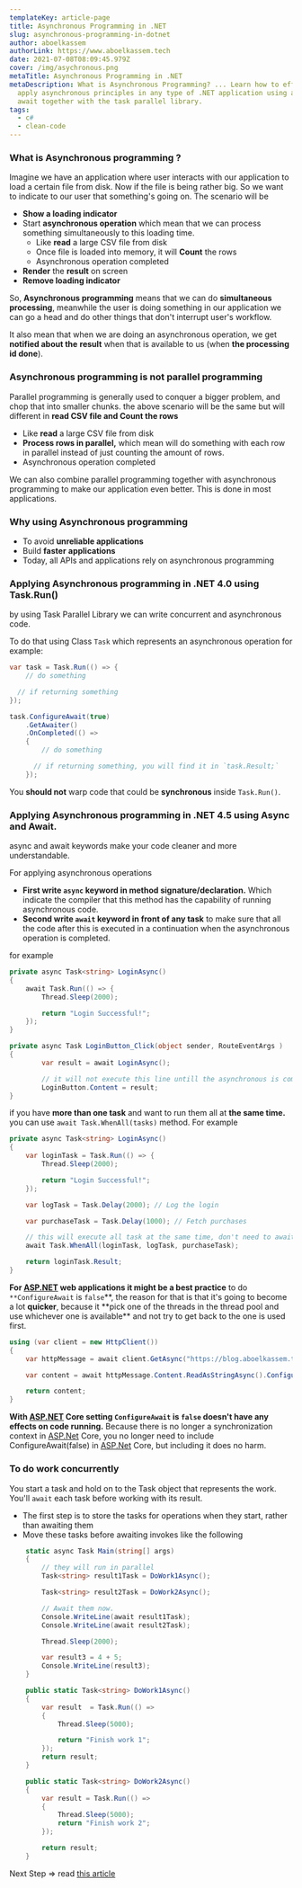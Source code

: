 ```yaml
---
templateKey: article-page
title: Asynchronous Programming in .NET
slug: asynchronous-programming-in-dotnet
author: aboelkassem
authorLink: https://www.aboelkassem.tech
date: 2021-07-08T08:09:45.979Z
cover: /img/asychronous.png
metaTitle: Asynchronous Programming in .NET
metaDescription: What is Asynchronous Programming? ... Learn how to effectively
  apply asynchronous principles in any type of .NET application using async and
  await together with the task parallel library.
tags:
  - c#
  - clean-code
---
```


### **What is Asynchronous programming ?**

Imagine we have an application where user interacts with our application to load a certain file from disk. Now if the file is being rather big. So we want to indicate to our user that something's going on. The scenario will be

- **Show a loading indicator**
- Start **asynchronous operation** which mean that we can process something simultaneously to this loading time.
  - Like **read** a large CSV file from disk
  - Once file is loaded into memory, it will **Count** the rows
  - Asynchronous operation completed
- **Render** the **result** on screen
- **Remove loading indicator**

So, **Asynchronous programming** means that we can do **simultaneous processing**, meanwhile the user is doing something in our application we can go a head and do other things that don't interrupt user's workflow.

It also mean that when we are doing an asynchronous operation, we get **notified about the** **result** when that is available to us (when **the processing id done**).

### Asynchronous programming is not parallel programming

Parallel programming is generally used to conquer a bigger problem, and chop that into smaller chunks. the above scenario will be the same but will different in **read CSV file and Count the rows**

- Like **read** a large CSV file from disk
- **Process rows in parallel,** which mean will do something with each row in parallel instead of just counting the amount of rows.
- Asynchronous operation completed

We can also combine parallel programming together with asynchronous programming to make our application even better. This is done in most applications.

### **Why using Asynchronous programming**

- To avoid **unreliable applications**
- Build **faster** **applications**
- Today, all APIs and applications rely on asynchronous programming

### Applying **Asynchronous programming in .NET 4.0 using Task.Run()**

by using Task Parallel Library we can write concurrent and asynchronous code.

To do that using Class `Task` which represents an asynchronous operation for example:

```csharp
var task = Task.Run(() => {
	// do something

  // if returning something
});

task.ConfigureAwait(true)
    .GetAwaiter()
    .OnCompleted(() =>
    {
	    // do something

      // if returning something, you will find it in `task.Result;`
    });
```

You **should not** warp code that could be **synchronous** inside `Task.Run()`.

### Applying **Asynchronous programming in .NET 4.5 using Async and Await.**

async and await keywords make your code cleaner and more understandable.

For applying asynchronous operations

- **First write `async` keyword in method signature/declaration.** Which indicate the compiler that this method has the capability of running asynchronous code.
- **Second write `await` keyword in front of any task** to make sure that all the code after this is executed in a continuation when the asynchronous operation is completed.

for example

```csharp
private async Task<string> LoginAsync()
{
	await Task.Run(() => {
		Thread.Sleep(2000);

		return "Login Successful!";
	});
}

private async Task LoginButton_Click(object sender, RouteEventArgs )
{
		var result = await LoginAsync();

		// it will not execute this line untill the asynchronous is completed
		LoginButton.Content = result;
}
```

if you have **more than one task** and want to run them all at **the same time.** you can use `await Task.WhenAll(tasks)` method. For example

```csharp
private async Task<string> LoginAsync()
{
	var loginTask = Task.Run(() => {
		Thread.Sleep(2000);

		return "Login Successful!";
	});

	var logTask = Task.Delay(2000); // Log the login

	var purchaseTask = Task.Delay(1000); // Fetch purchases

	// this will execute all task at the same time, don't need to await any of them
	await Task.WhenAll(loginTask, logTask, purchaseTask);

	return loginTask.Result;
}
```

**For [ASP.NET](http://asp.NET) web applications it might be a best practice** to do `**ConfigureAwait` is `false`**, the reason for that is that it's going to become a lot **quicker**, because it **pick one of the threads in the thread pool and use whichever one is available\*\* and not try to get back to the one is used first.

```csharp
using (var client = new HttpClient())
{
	var httpMessage = await client.GetAsync("https://blog.aboelkassem.tech/rss/").ConfigureAwait(false);

	var content = await httpMessage.Content.ReadAsStringAsync().ConfigureAwait(false);

	return content;
}
```

**With [ASP.NET](http://asp.NET) Core setting `ConfigureAwait` is `false` doesn't have any effects on code running.** Because there is no longer a synchronization context in [ASP.Net](http://asp.net/) Core, you no longer need to include ConfigureAwait(false) in [ASP.Net](http://asp.net/) Core, but including it does no harm.

### To do work concurrently

You start a task and hold on to the Task object that represents the work. You'll `await` each task before working with its result.

- The first step is to store the tasks for operations when they start, rather than awaiting them
- Move these tasks before awaiting invokes like the following

```csharp
    static async Task Main(string[] args)
    {
        // they will run in parallel
        Task<string> result1Task = DoWork1Async();

        Task<string> result2Task = DoWork2Async();

        // Await them now.
        Console.WriteLine(await result1Task);
        Console.WriteLine(await result2Task);

        Thread.Sleep(2000);

        var result3 = 4 + 5;
        Console.WriteLine(result3);
    }

    public static Task<string> DoWork1Async()
    {
        var result  = Task.Run(() =>
        {
            Thread.Sleep(5000);

            return "Finish work 1";
        });
        return result;
    }

    public static Task<string> DoWork2Async()
    {
        var result = Task.Run(() =>
        {
            Thread.Sleep(5000);
            return "Finish work 2";
        });

        return result;
    }
```

Next Step ⇒ read [this article](https://docs.microsoft.com/en-us/dotnet/csharp/programming-guide/concepts/async/#start-tasks-concurrently)
